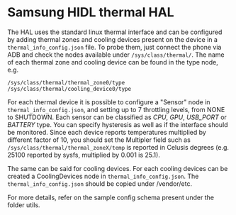 # Samsung HIDL thermal HAL

The HAL uses the standard linux thermal interface and can be configured by
adding thermal zones and cooling devices present on the device in a
`thermal_info_config.json` file.
To probe them, just connect the phone via ADB and check the nodes available
under `/sys/class/thermal/`.  The name of each thermal zone and cooling device
can be found in the type node, e.g.

    /sys/class/thermal/thermal_zone0/type
    /sys/class/thermal/cooling_device0/type

For each thermal device it is possible to configure a "Sensor" node in
`thermal_info_config.json`, and setting up to 7 throttling levels, from NONE to
SHUTDOWN. Each sensor can be classified as *CPU*, *GPU*, *USB_PORT* or *BATTERY* type.
You can specify hysteresis as well as if the interface should be monitored.
Since each device reports temperatures multiplied by different factor of 10,
you should set the Multipler field such as
`/sys/class/thermal/thermal_zoneX/temp` is reported in Celusis degrees (e.g.
25100 reported by sysfs, multiplied by 0.001 is 25.1).

The same can be said for cooling devices. For each cooling devices can be
created a CoolingDevices node in `thermal_info_config.json`. The
`thermal_info_config.json` should be copied under /vendor/etc.

For more details, refer on the sample config schema present under the folder
utils.
